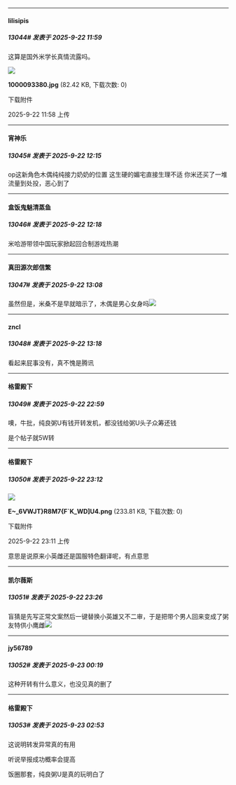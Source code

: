 ﻿
*****

####  lilisipis  
##### 13044#       发表于 2025-9-22 11:59

这算是国外米学长真情流露吗。

<img src="https://img.stage1st.com/forum/202509/22/115817gh8w1rck71qkyxyt.jpg" referrerpolicy="no-referrer">

<strong>1000093380.jpg</strong> (82.42 KB, 下载次数: 0)

下载附件

2025-9-22 11:58 上传


*****

####  宵神乐  
##### 13045#       发表于 2025-9-22 12:15

op这新角色木偶纯纯接力奶奶的位置
这生硬的媚宅直接生理不适
你米还买了一堆流量到处投，恶心到了

*****

####  盒饭鬼魅清蒸鱼  
##### 13046#       发表于 2025-9-22 12:18

米哈游带领中国玩家掀起回合制游戏热潮


*****

####  真田源次郎信繁  
##### 13047#       发表于 2025-9-22 13:08

虽然但是，米桑不是早就暗示了，木偶是男心女身吗<img src="https://static.stage1st.com/image/smiley/face2017/037.png" referrerpolicy="no-referrer">


*****

####  zncl  
##### 13048#       发表于 2025-9-22 13:18

看起来屁事没有，真不愧是腾讯


*****

####  格雷殿下  
##### 13049#       发表于 2025-9-22 22:59

噢，牛批，纯良粥U有钱开转发机，都没钱给粥U头子众筹还钱

是个帖子就5W转


*****

####  格雷殿下  
##### 13050#       发表于 2025-9-22 23:12

<img src="https://img.stage1st.com/forum/202509/22/231132umwt4ftt1ogl20fp.png" referrerpolicy="no-referrer">

<strong>E~_6VWJT}R8M7{F`K_WD]U4.png</strong> (233.81 KB, 下载次数: 0)

下载附件

2025-9-22 23:11 上传

意思是说原来小英雌还是国服特色翻译呢，有点意思


*****

####  凯尔薇斯  
##### 13051#       发表于 2025-9-22 23:26

盲猜是先写正常文案然后一键替换小英雄又不二审，于是把带个男人回来变成了粥友特供小鹰雌<img src="https://static.stage1st.com/image/smiley/face2017/066.png" referrerpolicy="no-referrer">


*****

####  jy56789  
##### 13052#       发表于 2025-9-23 00:19

这种开转有什么意义，也没见真的删了


*****

####  格雷殿下  
##### 13053#       发表于 2025-9-23 02:53

这说明转发异常真的有用

听说举报成功概率会提高

饭圈那套，纯良粥U是真的玩明白了

